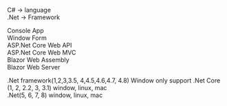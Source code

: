 C# -> language				
.Net -> Framework				
				
Console App				
Window Form				
ASP.Net Core Web API				
ASP.Net Core Web MVC				
Blazor Web Assembly				
Blazor Web Server				
				
.Net framework(1,2,3,3.5, 4,4.5,4.6,4.7, 4.8)			Window only support	
.Net Core (1, 2, 2.2, 3, 3.1)			window, linux, mac	
.Net(5, 6, 7, 8)			window, linux, mac	